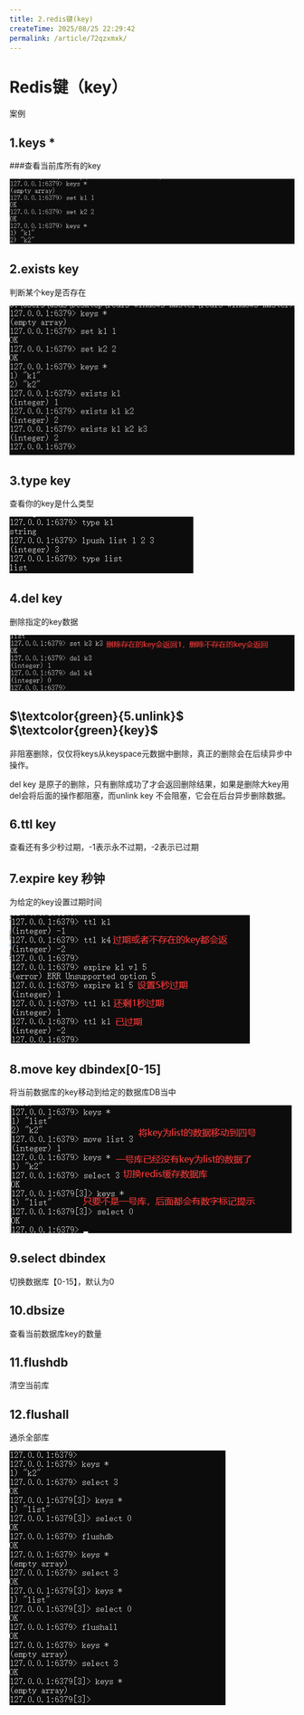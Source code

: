 ```yaml
---
title: 2.redis键(key)
createTime: 2025/08/25 22:29:42
permalink: /article/72qzxmxk/
---
```

# Redis键（key）

案例



## 1.keys *

###查看当前库所有的key

![](images/4.查看当前库所有key.jpg)

## 2.exists key

判断某个key是否存在

![](images/5.判断key是否存在.jpg)

## 3.type key

查看你的key是什么类型

![](images/6.判断key类型.jpg)

## 4.del key

删除指定的key数据

![](images/7.删除key.jpg)

## $\textcolor{green}{5.unlink}$ $\textcolor{green}{key}$

非阻塞删除，仅仅将keys从keyspace元数据中删除，真正的删除会在后续异步中操作。

del key 是原子的删除，只有删除成功了才会返回删除结果，如果是删除大key用del会将后面的操作都阻塞，而unlink key 不会阻塞，它会在后台异步删除数据。

## 6.ttl key

查看还有多少秒过期，-1表示永不过期，-2表示已过期

## 7.expire key 秒钟

为给定的key设置过期时间

![](images/8.设置过期时间.jpg)

## 8.move key dbindex[0-15]

将当前数据库的key移动到给定的数据库DB当中

![](images/9.redis数据移动.jpg)

## 9.select dbindex

切换数据库【0-15】，默认为0

## 10.dbsize

查看当前数据库key的数量

## 11.flushdb

清空当前库

## 12.flushall

通杀全部库

![](images/10.清空数据库.jpg)





